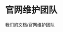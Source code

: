 <script setup>
import { VPTeamMembers } from 'vitepress/theme'

const members = [
  {
    avatar: 'https://mirror.mengze2.cn/proxy/github.com/EarthDLL.png',
    name: 'EarthDLL',
    title: '维护/编辑/主程序/领导者',
    links: [
      { icon: 'github', link: 'https://github.com/EarthDLL' },
    ]
  },
  {
    avatar: 'https://i0.hdslb.com/bfs/face/b4e3d3336ac518d89e021de23f92b7429c95bf36.jpg@240w_240h_1c_1s_!web-avatar-space-header.webp',
    name: 'cw1551',
    title: '维护/编辑/副程序',
  },
  {
    avatar: 'https://mirror.mengze2.cn/proxy/github.com/qcbby.png',
    name: 'qcbby',
    title: '维护/编辑',
    links: [
      { icon: 'github', link: 'https://github.com/qcbby' },
    ]
  },
  {
    avatar: 'https://mirror.mengze2.cn/proxy/github.com/MengZe2l.png',
    name: 'MengZe2l',
    title: '维护/编辑/备用文档站站长',
    links: [
      { icon: 'github', link: 'https://github.com/MengZe2l' },
      { icon: 'x', link: 'https://x.com/MengZe2' }
    ]
  },
  {
    avatar: 'https://mirror.mengze2.cn/proxy/github.com/dyf189.png',
    name: 'dyf189',
    title: '维护/编辑',
    links: [
      { icon: 'github', link: 'https://github.com/dyf189' },
    ]
  },
  {
    avatar: 'https://mirror.mengze2.cn/proxy/github.com/YYTZ666.png',
    name: 'YYTZ666',
    title: '编辑',
    links: [
      { icon: 'github', link: 'https://github.com/YYTZ666' },
    ]
  },
]
</script>

# 官网维护团队

我们的文档/官网维护团队

<VPTeamMembers size="small" :members="members" />
